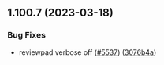 ## 1.100.7 (2023-03-18)


### Bug Fixes

* reviewpad verbose off ([#5537](https://github.com/EddieHubCommunity/LinkFree/issues/5537)) ([3076b4a](https://github.com/EddieHubCommunity/LinkFree/commit/3076b4aeaba1774d7c0e921f2a9431b39e0b5f82))




